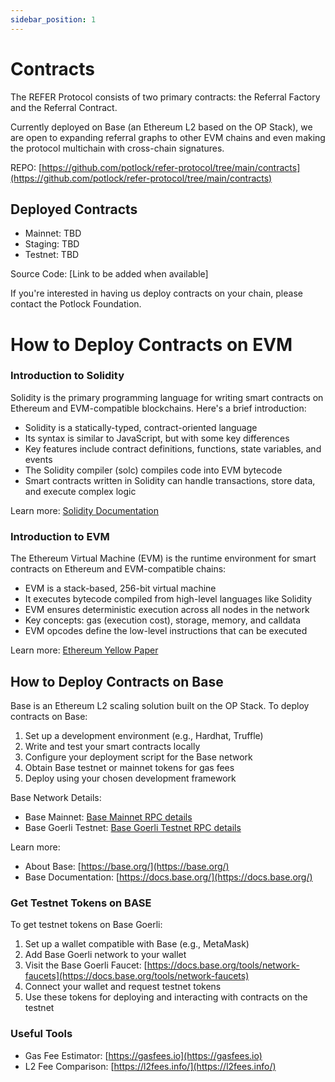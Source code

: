 ```yaml
---
sidebar_position: 1
---
```


# Contracts

The REFER Protocol consists of two primary contracts: the Referral Factory and the Referral Contract.

Currently deployed on Base (an Ethereum L2 based on the OP Stack), we are open to expanding referral graphs to other EVM chains and even making the protocol multichain with cross-chain signatures.

REPO: [https://github.com/potlock/refer-protocol/tree/main/contracts](https://github.com/potlock/refer-protocol/tree/main/contracts)

## Deployed Contracts
- Mainnet: TBD
- Staging: TBD
- Testnet: TBD

Source Code: [Link to be added when available]

If you're interested in having us deploy contracts on your chain, please contact the Potlock Foundation.

# How to Deploy Contracts on EVM

### Introduction to Solidity

Solidity is the primary programming language for writing smart contracts on Ethereum and EVM-compatible blockchains. Here's a brief introduction:

- Solidity is a statically-typed, contract-oriented language
- Its syntax is similar to JavaScript, but with some key differences
- Key features include contract definitions, functions, state variables, and events
- The Solidity compiler (solc) compiles code into EVM bytecode
- Smart contracts written in Solidity can handle transactions, store data, and execute complex logic

Learn more: [Solidity Documentation](https://docs.soliditylang.org/)

### Introduction to EVM

The Ethereum Virtual Machine (EVM) is the runtime environment for smart contracts on Ethereum and EVM-compatible chains:

- EVM is a stack-based, 256-bit virtual machine
- It executes bytecode compiled from high-level languages like Solidity
- EVM ensures deterministic execution across all nodes in the network
- Key concepts: gas (execution cost), storage, memory, and calldata
- EVM opcodes define the low-level instructions that can be executed

Learn more: [Ethereum Yellow Paper](https://ethereum.github.io/yellowpaper/paper.pdf)

## How to Deploy Contracts on Base

Base is an Ethereum L2 scaling solution built on the OP Stack. To deploy contracts on Base:

1. Set up a development environment (e.g., Hardhat, Truffle)
2. Write and test your smart contracts locally
3. Configure your deployment script for the Base network
4. Obtain Base testnet or mainnet tokens for gas fees
5. Deploy using your chosen development framework

Base Network Details:
- Base Mainnet: [Base Mainnet RPC details](https://docs.base.org/network-information)
- Base Goerli Testnet: [Base Goerli Testnet RPC details](https://docs.base.org/network-information)

Learn more: 
- About Base: [https://base.org/](https://base.org/)
- Base Documentation: [https://docs.base.org/](https://docs.base.org/)

### Get Testnet Tokens on BASE

To get testnet tokens on Base Goerli:

1. Set up a wallet compatible with Base (e.g., MetaMask)
2. Add Base Goerli network to your wallet
3. Visit the Base Goerli Faucet: [https://docs.base.org/tools/network-faucets](https://docs.base.org/tools/network-faucets)
4. Connect your wallet and request testnet tokens
5. Use these tokens for deploying and interacting with contracts on the testnet

### Useful Tools
- Gas Fee Estimator: [https://gasfees.io](https://gasfees.io)
- L2 Fee Comparison: [https://l2fees.info/](https://l2fees.info/)
